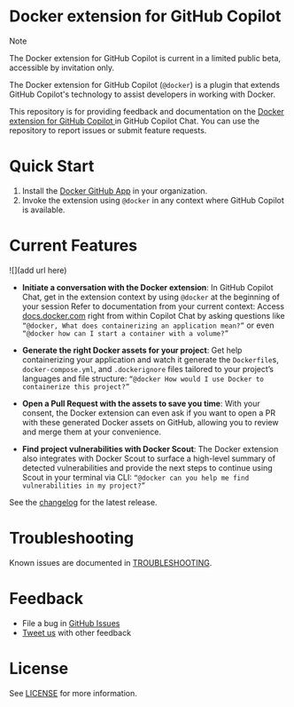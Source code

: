 # Docker extension for GitHub Copilot

> [!NOTE]
> The Docker extension for GitHub Copilot is current in a limited public beta, accessible by invitation only.

The Docker extension for GitHub Copilot (`@docker`) is a plugin that extends GitHub Copilot's technology to assist developers in working with Docker. 

This repository is for providing feedback and documentation on the [Docker extension for GitHub Copilot ](https://github.com/apps/docker) in GitHub Copilot Chat. You can use the repository to report issues or submit feature requests. 

# Quick Start

1. Install the [Docker GitHub App](https://github.com/apps/docker) in your organization.
1. Invoke the extension using `@docker` in any context where GitHub Copilot is available.

# Current Features

![](add url here)

- **Initiate a conversation with the Docker extension**: In GitHub Copilot Chat, get in the extension context by using `@docker` at the beginning of your session
Refer to documentation from your current context: Access [docs.docker.com](https://docs.docker.com) right from within Copilot Chat by asking questions like `“@docker, What does containerizing an application mean?”` or even `“@docker how can I start a container with a volume?”`

- **Generate the right Docker assets for your project**: Get help containerizing your application and watch it generate the `Dockerfile`s, `docker-compose.yml`, and `.dockerignore` files tailored to your project’s languages and file structure: `“@docker How would I use Docker to containerize this project?” `

- **Open a Pull Request with the assets to save you time**: With your consent, the Docker extension can even ask if you want to open a PR with these generated Docker assets on GitHub, allowing you to review and merge them at your convenience.

- **Find project vulnerabilities with Docker Scout**: The Docker extension also integrates with Docker Scout to surface a high-level summary of detected vulnerabilities and provide the next steps to continue using Scout in your terminal via CLI: `“@docker can you help me find vulnerabilities in my project?”`

See the [changelog](CHANGELOG.md) for the latest release.

# Troubleshooting

Known issues are documented in [TROUBLESHOOTING](TROUBLESHOOTING.md).

# Feedback

-   File a bug in [GitHub Issues](https://github.com/docker/copilot-issues/issues/new/choose)
-   [Tweet us](https://twitter.com/docker) with other feedback

# License

See [LICENSE](LICENSE) for more information.